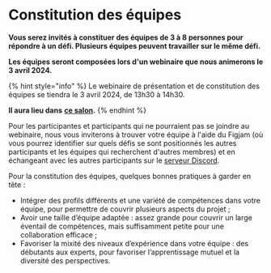 # Constitution des équipes

**Vous serez invités à constituer des équipes de 3 à 8 personnes pour répondre à un défi. Plusieurs équipes peuvent travailler sur le même défi.**

**Les équipes seront composées lors d'un webinaire que nous animerons le 3 avril 2024.**

{% hint style="info" %}
Le webinaire de présentation et de constitution des équipes se tiendra le 3 avril 2024, de 13h30 à 14h30.

**Il aura lieu dans** [**ce salon**](https://webinaire.numerique.gouv.fr/meeting/signin/31695/creator/1000/hash/071b39912b67c3d37dfc33e6f5f5fd83753187fc)**.**
{% endhint %}

Pour les participantes et participants qui ne pourraient pas se joindre au webinaire, nous vous inviterons à trouver votre équipe à l'aide du Figjam (où vous pourrez identifier sur quels défis se sont positionnés les autres participants et les équipes qui recherchent d'autres membres) et en échangeant avec les autres participants sur le [serveur Discord](https://discord.gg/7y9u8TCUqk).

Pour la constitution des équipes, quelques bonnes pratiques à garder en tête :

* Intégrer des profils différents et une variété de compétences dans votre équipe, pour permettre de couvrir plusieurs aspects du projet ;
* Avoir une taille d’équipe adaptée : assez grande pour couvrir un large éventail de compétences, mais suffisamment petite pour une collaboration efficace ;
* Favoriser la mixité des niveaux d’expérience dans votre équipe : des débutants aux experts, pour favoriser l’apprentissage mutuel et la diversité des perspectives.
